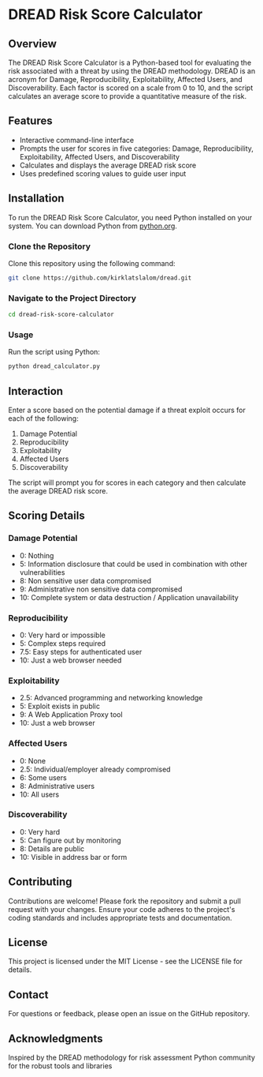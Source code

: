 # DREAD Risk Score Calculator

## Overview

The DREAD Risk Score Calculator is a Python-based tool for evaluating the risk
 associated with a threat by using the DREAD methodology. DREAD is an acronym
 for Damage, Reproducibility, Exploitability, Affected Users, and
 Discoverability. Each factor is scored on a scale from 0 to 10, and the script
 calculates an average score to provide a quantitative measure of the risk.

## Features

- Interactive command-line interface
- Prompts the user for scores in five categories: Damage, Reproducibility,
 Exploitability, Affected Users, and Discoverability
- Calculates and displays the average DREAD risk score
- Uses predefined scoring values to guide user input

## Installation

To run the DREAD Risk Score Calculator, you need Python installed on your
 system. You can download Python from
 [python.org](https://www.python.org/downloads/).

### Clone the Repository

Clone this repository using the following command:

```bash
git clone https://github.com/kirklatslalom/dread.git
```

### Navigate to the Project Directory

```bash
cd dread-risk-score-calculator
```

### Usage

Run the script using Python:

```bash
python dread_calculator.py
```

## Interaction

Enter a score based on the potential damage if a threat exploit occurs for each
 of the following:

1. Damage Potential
2. Reproducibility
3. Exploitability
4. Affected Users
5. Discoverability

The script will prompt you for scores in each category and then calculate the
 average DREAD risk score.

## Scoring Details

### Damage Potential

- 0: Nothing
- 5: Information disclosure that could be used in combination with other
 vulnerabilities
- 8: Non sensitive user data compromised
- 9: Administrative non sensitive data compromised
- 10: Complete system or data destruction / Application unavailability

### Reproducibility

- 0: Very hard or impossible
- 5: Complex steps required
- 7.5: Easy steps for authenticated user
- 10: Just a web browser needed

### Exploitability

- 2.5: Advanced programming and networking knowledge
- 5: Exploit exists in public
- 9: A Web Application Proxy tool
- 10: Just a web browser

### Affected Users

- 0: None
- 2.5: Individual/employer already compromised
- 6: Some users
- 8: Administrative users
- 10: All users

### Discoverability

- 0: Very hard
- 5: Can figure out by monitoring
- 8: Details are public
- 10: Visible in address bar or form

## Contributing

Contributions are welcome! Please fork the repository and submit a pull request
 with your changes. Ensure your code adheres to the project's coding standards
 and includes appropriate tests and documentation.

## License

This project is licensed under the MIT License - see the LICENSE file for
 details.

## Contact

For questions or feedback, please open an issue on the GitHub repository.

## Acknowledgments

Inspired by the DREAD methodology for risk assessment
Python community for the robust tools and libraries
